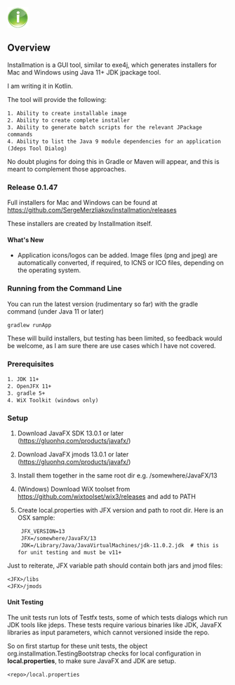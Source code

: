 ![](src/main/resources/image/logo_small.png)
## Overview

Installmation is a GUI tool, similar to exe4j, which generates installers for Mac and Windows using Java 11+ JDK jpackage tool.

I am writing it in Kotlin.

The tool will provide the following:
    
    1. Ability to create installable image 
    2. Ability to create complete installer
    3. Ability to generate batch scripts for the relevant JPackage commands
    4. Ability to list the Java 9 module dependencies for an application (Jdeps Tool Dialog)
    
No doubt plugins for doing this in Gradle or Maven will appear, and this is meant 
to complement those approaches.

### Release 0.1.47 ###

Full installers for Mac and Windows can be found at https://github.com/SergeMerzliakov/installmation/releases

These installers are created by Installmation itself.

#### What's New

* Application icons/logos can be added. Image files (png and jpeg) are automatically converted, if required, to ICNS or ICO files, 
depending on the operating system.


### Running from the Command Line
You can run the latest version (rudimentary so far) with the gradle command (under Java 11 or later)
 
    gradlew runApp

These will build installers, but testing has been limited, so feedback would be welcome, as I am sure there 
are use cases which I have not covered.

### Prerequisites

    1. JDK 11+
    2. OpenJFX 11+
    3. gradle 5+
    4. WiX Toolkit (windows only)


### Setup

1. Download JavaFX SDK 13.0.1 or later (https://gluonhq.com/products/javafx/)
2. Download JavaFX jmods 13.0.1 or later (https://gluonhq.com/products/javafx/)
3. Install them together in the same root dir e.g. /somewhere/JavaFX/13
4. (Windows) Download WiX toolset from https://github.com/wixtoolset/wix3/releases and add to PATH
5. Create local.properties with JFX version and path to root dir. Here is an OSX sample:

        JFX_VERSION=13
        JFX=/somewhere/JavaFX/13
        JDK=/Library/Java/JavaVirtualMachines/jdk-11.0.2.jdk  # this is for unit testing and must be v11+

Just to reiterate, JFX variable path should contain both jars and jmod files:

    <JFX>/libs
    <JFX>/jmods

#### Unit Testing
The unit tests run lots of Testfx tests, some of which tests dialogs which run JDK tools like jdeps. These tests require various binaries
like JDK, JavaFX libraries as input parameters, which cannot versioned inside the repo. 

So on first startup for these unit tests, the object org.installmation.TestingBootstrap checks for local configuration 
in **local.properties**, to make sure JavaFX and JDK are setup.
 
    <repo>/local.properties


